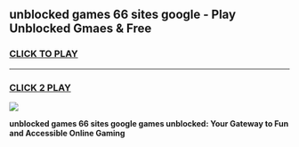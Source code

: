 
## unblocked games 66 sites google - Play Unblocked Gmaes & Free
<h3>
<a href="https://premium.freeplayer.one?title=unblocked_games_66_sites_google&ref=20F">CLICK TO PLAY</a></h3>
<hr>

<h3>
<a href="https://premium.freeplayer.one?title=unblocked_games_66_sites_google&ref=20F">CLICK 2 PLAY</a>
  
</h3>

<a href="https://premium.freeplayer.one?title=unblocked_games_66_sites_google&ref=20F/"><img src="https://clearcache.store/games.png"></a>


**unblocked games 66 sites google games unblocked: Your Gateway to Fun and Accessible Online Gaming**
